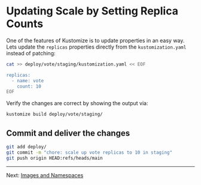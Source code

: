 # Updating Scale by Setting Replica Counts

One of the features of Kustomize is to update properties in an easy way. Lets update the `replicas` properties directly from the `kustomization.yaml` instead of patching:


```sh
cat >> deploy/vote/staging/kustomization.yaml << EOF

replicas:
  - name: vote
    count: 10
EOF
```

Verify the changes are correct by showing the output via:

```sh
kustomize build deploy/vote/staging/
```

## Commit and deliver the changes

```sh
git add deploy/
git commit -m "chore: scale up vote replicas to 10 in staging"
git push origin HEAD:refs/heads/main
```

---
Next: [Images and Namespaces](./08-Images-and-Namespaces.md)
